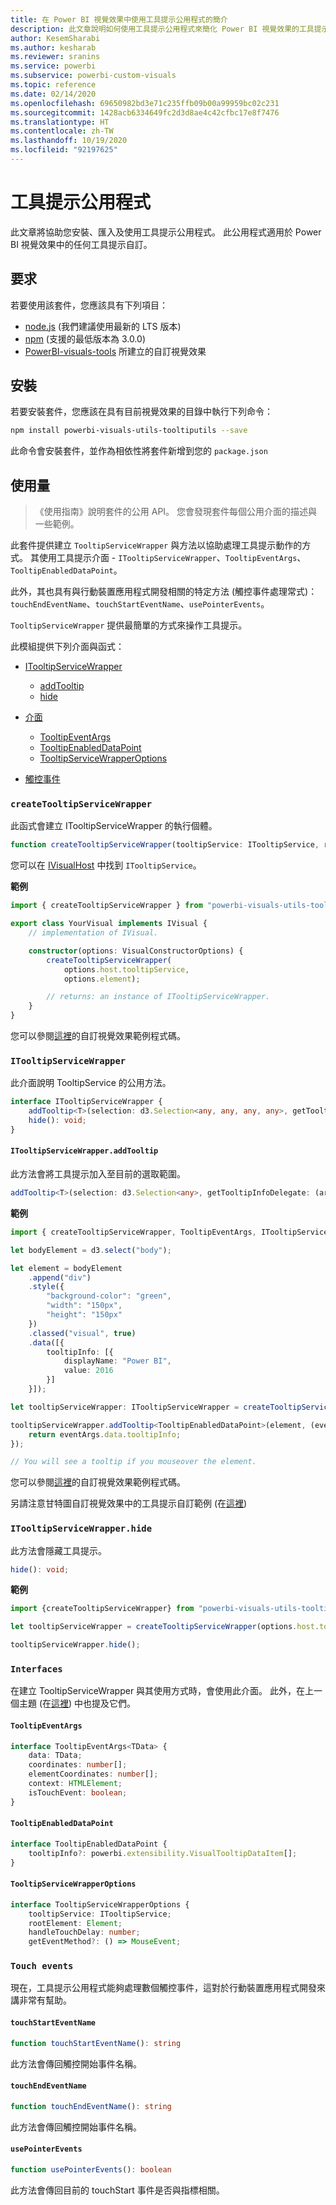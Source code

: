 ```yaml
---
title: 在 Power BI 視覺效果中使用工具提示公用程式的簡介
description: 此文章說明如何使用工具提示公用程式來簡化 Power BI 視覺效果的工具提示自訂
author: KesemSharabi
ms.author: kesharab
ms.reviewer: sranins
ms.service: powerbi
ms.subservice: powerbi-custom-visuals
ms.topic: reference
ms.date: 02/14/2020
ms.openlocfilehash: 69650982bd3e71c235ffb09b00a99959bc02c231
ms.sourcegitcommit: 1428acb6334649fc2d3d8ae4c42cfbc17e8f7476
ms.translationtype: HT
ms.contentlocale: zh-TW
ms.lasthandoff: 10/19/2020
ms.locfileid: "92197625"
---
```

# <a name="tooltip-utils"></a>工具提示公用程式
此文章將協助您安裝、匯入及使用工具提示公用程式。 此公用程式適用於 Power BI 視覺效果中的任何工具提示自訂。

## <a name="requirements"></a>要求
若要使用該套件，您應該具有下列項目：
* [node.js](https://nodejs.org) (我們建議使用最新的 LTS 版本)
* [npm](https://www.npmjs.com/) (支援的最低版本為 3.0.0)
* [PowerBI-visuals-tools](https://www.npmjs.com/package/powerbi-visuals-tools) 所建立的自訂視覺效果

## <a name="installation"></a>安裝

若要安裝套件，您應該在具有目前視覺效果的目錄中執行下列命令：

```bash
npm install powerbi-visuals-utils-tooltiputils --save
```
此命令會安裝套件，並作為相依性將套件新增到您的 ```package.json```

## <a name="usage"></a>使用量

> 《使用指南》說明套件的公用 API。 您會發現套件每個公用介面的描述與一些範例。

此套件提供建立 `TooltipServiceWrapper` 與方法以協助處理工具提示動作的方式。 其使用工具提示介面 - `ITooltipServiceWrapper`、`TooltipEventArgs`、`TooltipEnabledDataPoint`。 

此外，其也具有與行動裝置應用程式開發相關的特定方法 (觸控事件處理常式)：`touchEndEventName`、`touchStartEventName`、`usePointerEvents`。

`TooltipServiceWrapper` 提供最簡單的方式來操作工具提示。

此模組提供下列介面與函式：
* [ITooltipServiceWrapper](#itooltipservicewrapper)
  * [addTooltip](#itooltipservicewrapperaddtooltip)
  * [hide](#itooltipservicewrapperhide)

* [介面](#interfaces)
  * [TooltipEventArgs](#tooltipeventargs)
  * [TooltipEnabledDataPoint](#tooltipenableddatapoint)
  * [TooltipServiceWrapperOptions](#tooltipservicewrapperoptions)
* [觸控事件](#touch-events)

### `createTooltipServiceWrapper`
此函式會建立 ITooltipServiceWrapper 的執行個體。

```typescript
function createTooltipServiceWrapper(tooltipService: ITooltipService, rootElement: Element, handleTouchDelay?: number,  getEventMethod?: () => MouseEvent): ITooltipServiceWrapper;
```

您可以在 [IVisualHost](https://github.com/microsoft/PowerBI-visuals-tools/blob/master/templates/visuals/.api/v2.6.0/PowerBI-visuals.d.ts#L1335) 中找到 ```ITooltipService```。

**範例**

```typescript
import { createTooltipServiceWrapper } from "powerbi-visuals-utils-tooltiputils";

export class YourVisual implements IVisual {
    // implementation of IVisual.

    constructor(options: VisualConstructorOptions) {
        createTooltipServiceWrapper(
            options.host.tooltipService,
            options.element);

        // returns: an instance of ITooltipServiceWrapper.
    }
}
```

您可以參閱[這裡](https://github.com/microsoft/powerbi-visuals-gantt/blob/master/src/gantt.ts#L391)的自訂視覺效果範例程式碼。

### `ITooltipServiceWrapper`
此介面說明 TooltipService 的公用方法。

```typescript
interface ITooltipServiceWrapper {
    addTooltip<T>(selection: d3.Selection<any, any, any, any>, getTooltipInfoDelegate: (args: TooltipEventArgs<T>) => powerbi.extensibility.VisualTooltipDataItem[], getDataPointIdentity?: (args: TooltipEventArgs<T>) => powerbi.visuals.ISelectionId, reloadTooltipDataOnMouseMove?: boolean): void;
    hide(): void;
}
```

#### `ITooltipServiceWrapper.addTooltip`

此方法會將工具提示加入至目前的選取範圍。

```typescript
addTooltip<T>(selection: d3.Selection<any>, getTooltipInfoDelegate: (args: TooltipEventArgs<T>) => VisualTooltipDataItem[], getDataPointIdentity?: (args: TooltipEventArgs<T>) => ISelectionId, reloadTooltipDataOnMouseMove?: boolean): void;
```

**範例**

```typescript
import { createTooltipServiceWrapper, TooltipEventArgs, ITooltipServiceWrapper, TooltipEnabledDataPoint } from "powerbi-visuals-utils-tooltiputils";

let bodyElement = d3.select("body");

let element = bodyElement
    .append("div")
    .style({
        "background-color": "green",
        "width": "150px",
        "height": "150px"
    })
    .classed("visual", true)
    .data([{
        tooltipInfo: [{
            displayName: "Power BI",
            value: 2016
        }]
    }]);

let tooltipServiceWrapper: ITooltipServiceWrapper = createTooltipServiceWrapper(tooltipService, bodyElement.get(0)); // tooltipService is from the IVisualHost.

tooltipServiceWrapper.addTooltip<TooltipEnabledDataPoint>(element, (eventArgs: TooltipEventArgs<TooltipEnabledDataPoint>) => {
    return eventArgs.data.tooltipInfo;
});

// You will see a tooltip if you mouseover the element.
```

您可以參閱[這裡](https://github.com/microsoft/powerbi-visuals-gantt/blob/master/src/gantt.ts#L2931)的自訂視覺效果範例程式碼。

另請注意甘特圖自訂視覺效果中的工具提示自訂範例 (在[這裡](https://github.com/microsoft/powerbi-visuals-gantt/blob/master/src/gantt.ts#L573-L648))

### `ITooltipServiceWrapper.hide`

此方法會隱藏工具提示。

```typescript
hide(): void;
```

**範例**

```typescript
import {createTooltipServiceWrapper} from "powerbi-visuals-utils-tooltiputils";

let tooltipServiceWrapper = createTooltipServiceWrapper(options.host.tooltipService, options.element); // options are from the VisualConstructorOptions.

tooltipServiceWrapper.hide();
```
### `Interfaces`
在建立 TooltipServiceWrapper 與其使用方式時，會使用此介面。 此外，在上一個主題 (在[這裡](#itooltipservicewrapperaddtooltip)) 中也提及它們。

#### `TooltipEventArgs`
```typescript
interface TooltipEventArgs<TData> {
    data: TData;
    coordinates: number[];
    elementCoordinates: number[];
    context: HTMLElement;
    isTouchEvent: boolean;
}
```

#### `TooltipEnabledDataPoint`
```typescript
interface TooltipEnabledDataPoint {
    tooltipInfo?: powerbi.extensibility.VisualTooltipDataItem[];
}
```

#### `TooltipServiceWrapperOptions`
```typescript
interface TooltipServiceWrapperOptions {
    tooltipService: ITooltipService;
    rootElement: Element;
    handleTouchDelay: number;
    getEventMethod?: () => MouseEvent;
```

### `Touch events`

現在，工具提示公用程式能夠處理數個觸控事件，這對於行動裝置應用程式開發來講非常有幫助。

#### `touchStartEventName`
```typescript
function touchStartEventName(): string
```
此方法會傳回觸控開始事件名稱。

#### `touchEndEventName`
```typescript
function touchEndEventName(): string
```
此方法會傳回觸控開始事件名稱。

#### `usePointerEvents`
```typescript
function usePointerEvents(): boolean
```
此方法會傳回目前的 touchStart 事件是否與指標相關。
